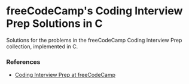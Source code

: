 <h1>freeCodeCamp's Coding Interview Prep Solutions in C</h1>

<p>Solutions for the problems in the freeCodeCamp Coding Interview Prep collection, implemented in C.</p>

<h3>References</h3>
<ul>
  <li><a href="https://www.freecodecamp.org/learn/coding-interview-prep/">
    Coding Interview Prep at freeCodeCamp
  </a></li>
</ul>
